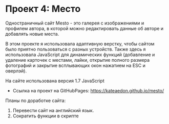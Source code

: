# Проект 4: Место

Одностраничный сайт Mesto - это галерея с изображениями и профилем автора, в которой можно редактировать данные об авторе и добавлять новые места.   

В этом проекте я использовала адаптивную верстку, чтобы сайтом было приятно пользоваться с разных устройств. Также здесь я использовала JavaScript для динамических функций (добавление и удаление карточек с местами, лайки, открытие полного размера фотографий и закрытие всплывающих окон нажатием на ESC и оверлэй).

На сайте использована версия 1.7 JavaScript

* Ссылка на проект на GitHubPages: https://kateaedon.github.io/mesto/

Планы по доработке сайта:
1. Перевести сайт на английский язык.
2. Сократить функции в скрипте



